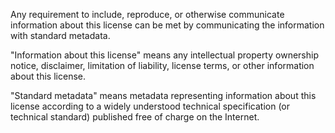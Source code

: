 Any requirement to include, reproduce, or otherwise communicate information about this license can be met by communicating the information with standard metadata.

"Information about this license" means any intellectual property ownership notice, disclaimer, limitation of liability, license terms, or other information about this license.

"Standard metadata" means metadata representing information about this license according to a widely understood technical specification (or technical standard) published free of charge on the Internet.
